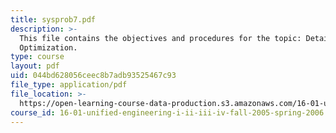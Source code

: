 ```yaml
---
title: sysprob7.pdf
description: >-
  This file contains the objectives and procedures for the topic: Detailed Wing
  Optimization.
type: course
layout: pdf
uid: 044bd628056ceec8b7adb93525467c93
file_type: application/pdf
file_location: >-
  https://open-learning-course-data-production.s3.amazonaws.com/16-01-unified-engineering-i-ii-iii-iv-fall-2005-spring-2006/044bd628056ceec8b7adb93525467c93_sysprob7.pdf
course_id: 16-01-unified-engineering-i-ii-iii-iv-fall-2005-spring-2006
---
```

